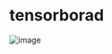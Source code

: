 # tensorborad  
![image](https://github.com/user-attachments/assets/e46af4d5-28bd-4e8d-a7b9-6a73e9e9821a)
